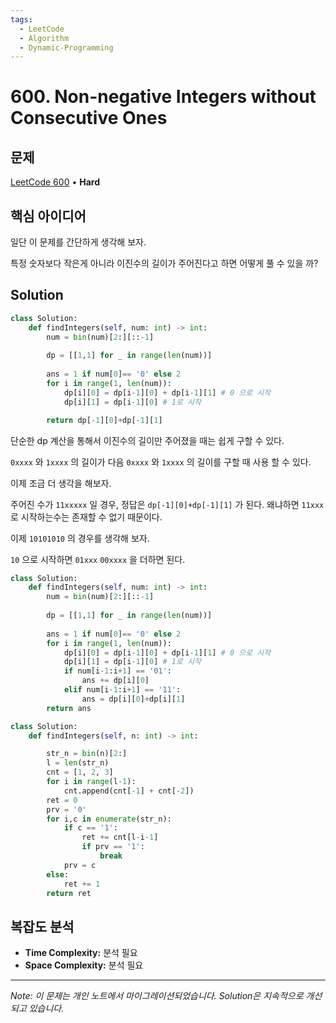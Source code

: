 ```yaml
---
tags:
  - LeetCode
  - Algorithm
  - Dynamic-Programming
---
```


# 600. Non-negative Integers without Consecutive Ones

## 문제

[LeetCode 600](https://leetcode.com/problems/non-negative-integers-without-consecutive-ones/) • **Hard**

## 핵심 아이디어

일단 이 문제를 간단하게 생각해 보자.

특정 숫자보다 작은게 아니라 이진수의 길이가 주어진다고 하면 어떻게 풀 수 있을 까?

## Solution

```python
class Solution:
    def findIntegers(self, num: int) -> int:
        num = bin(num)[2:][::-1]
        
        dp = [[1,1] for _ in range(len(num))] 
        
        ans = 1 if num[0]== '0' else 2
        for i in range(1, len(num)):
            dp[i][0] = dp[i-1][0] + dp[i-1][1] # 0 으로 시작
            dp[i][1] = dp[i-1][0] # 1로 시작

        return dp[-1][0]+dp[-1][1]
```

  

단순한 dp 계산을 통해서 이진수의 길이만 주어졌을 때는 쉽게 구할 수 있다.

`0xxxx` 와 `1xxxx` 의 길이가 다음 `0xxxx` 와 `1xxxx` 의 길이를 구할 때 사용 할 수 있다.

  

이제 조금 더 생각을 해보자.

주어진 수가 `11xxxxx` 일 경우, 정답은 `dp[-1][0]+dp[-1][1]` 가 된다. 왜냐하면 `11xxx` 로 시작하는수는 존재할 수 없기 때문이다.

이제 `10101010` 의 경우를 생각해 보자.

`10` 으로 시작하면 `01xxx` `00xxxx` 을 더하면 된다.

  

  

```python
class Solution:
    def findIntegers(self, num: int) -> int:
        num = bin(num)[2:][::-1]
        
        dp = [[1,1] for _ in range(len(num))] 
        
        ans = 1 if num[0]== '0' else 2
        for i in range(1, len(num)):
            dp[i][0] = dp[i-1][0] + dp[i-1][1] # 0 으로 시작
            dp[i][1] = dp[i-1][0] # 1로 시작
            if num[i-1:i+1] == '01':
                ans += dp[i][0]
            elif num[i-1:i+1] == '11':
                ans = dp[i][0]+dp[i][1]
        return ans
```

  

```python
class Solution:
    def findIntegers(self, n: int) -> int:

        str_n = bin(n)[2:]
        l = len(str_n)
        cnt = [1, 2, 3]
        for i in range(l-1):
            cnt.append(cnt[-1] + cnt[-2])
        ret = 0
        prv = '0'
        for i,c in enumerate(str_n):
            if c == '1':
                ret += cnt[l-i-1]
                if prv == '1':
                    break
            prv = c
        else:
            ret += 1
        return ret
```

## 복잡도 분석

- **Time Complexity:** 분석 필요
- **Space Complexity:** 분석 필요


---

*Note: 이 문제는 개인 노트에서 마이그레이션되었습니다. Solution은 지속적으로 개선되고 있습니다.*
